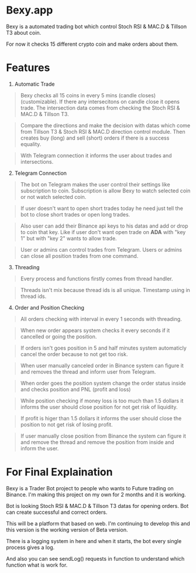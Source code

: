 # Bexy.app
 
Bexy is a automated trading bot which control Stoch RSI & MAC.D & Tillson T3 about coin. 

For now it checks 15 different crypto coin and make orders about them.

# Features
1. Automatic Trade
> Bexy checks all 15 coins in every 5 mins (candle closes) (customizable). If there any intersecitons on candle close it opens trade. The intersection data comes from checking the Stoch RSI & MAC.D & Tillson T3.

> Compare the directions and make the decision with datas which come from Tillson T3 & Stoch RSI & MAC.D direction control module. Then creates buy (long) and sell (short) orders if there is a success equality.

> With Telegram connection it informs the user about trades and intersections.

2. Telegram Connection
> The bot on Telegram makes the user control their settings like subscription to coin. Subscription is allow Bexy to watch selected coin or not watch selected coin.

> If user doesn't want to open short trades today he need just tell the bot to close short trades or open long trades.

> Also user can add their Binance api keys to his datas and add or drop to coin that key. Like if user don't want open trade on **ADA** with "key 1" but with "key 2" wants to allow trade.

> User or admins can control trades from Telegram. Users or admins can close all position trades from one command.

3. Threading
> Every process and functions firstly comes from thread handler.

> Threads isn't mix because thread ids is all unique. Timestamp using in thread ids.

4. Order and Position Checking
> All orders checking with interval in every 1 seconds with threading.

> When new order appears system checks it every seconds if it cancelled or going the position.

> If orders isn't goes position in 5 and half minutes system automaticly cancel the order because to not get too risk.

> When user manually canceled order in Binance system can figure it and removes the thread and inform user from Telegram.

> When order goes the position system change the order status inside and checks position and PNL (profit and loss)

> While position checking if money loss is too much than 1.5 dollars it informs the user should close position for not get risk of liquidity.

> If profit is higer than 1.5 dollars it informs the user should close the position to not get risk of losing profit.

> If user manually close position from Binance the system can figure it and remove the thread and remove the position from inside and inform the user.

# For Final Explaination

Bexy is a Trader Bot project to people who wants to Future trading on Binance. I'm making this project on my own for 2 months and it is working.

Bot is looking Stoch RSI & MAC.D & Tillson T3 datas for opening orders. Bot can create successful and correct orders.

This will be a platform that based on web. I'm continuing to develop this and this version is the working version of Beta version.

There is a logging system in here and when it starts, the bot every single process gives a log.

And also you can see sendLog() requests in function to understand which function what is work for.

